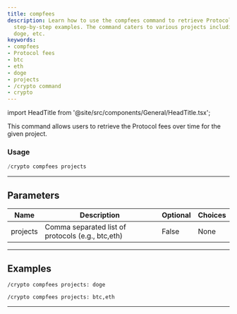 ```yaml
---
title: compfees
description: Learn how to use the compfees command to retrieve Protocol fees with
  step-by-step examples. The command caters to various projects including btc, eth,
  doge, etc.
keywords:
- compfees
- Protocol fees
- btc
- eth
- doge
- projects
- /crypto command
- crypto
---
```


import HeadTitle from '@site/src/components/General/HeadTitle.tsx';

<HeadTitle title="crypto: compfees - Discord Reference | OpenBB Bot Docs" />

This command allows users to retrieve the Protocol fees over time for the given project.

### Usage

```python wordwrap
/crypto compfees projects
```

---

## Parameters

| Name | Description | Optional | Choices |
| ---- | ----------- | -------- | ------- |
| projects | Comma separated list of protocols (e.g., btc,eth) | False | None |


---

## Examples

```
/crypto compfees projects: doge
```

```
/crypto compfees projects: btc,eth
```

---
